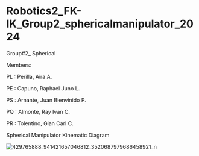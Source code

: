 # Robotics2_FK-IK_Group2_sphericalmanipulator_2024

Group#2_ Spherical

Members:

PL : Perilla, Aira A.

PE : Capuno, Raphael Juno L.

PS : Arnante, Juan Bienvinido P.

PQ : Almonte, Ray Ivan C.

PR : Tolentino, Gian Carl C.

Spherical Manipulator Kinematic Diagram 

![429765888_941421657046812_3520687979686458921_n](https://github.com/Bien21-00590/Robotics2_FK-IK_Group2_sphericalmanipulator_2024/assets/157706256/26870e85-c977-4b33-afe5-3f581c1d60f1)

